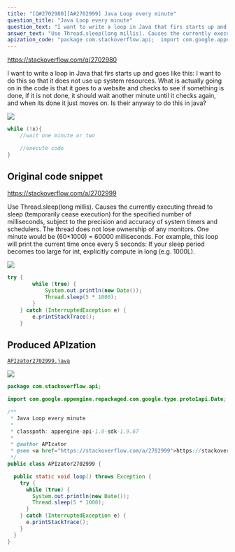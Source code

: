 ```yaml
---
title: "[Q#2702980][A#2702999] Java Loop every minute"
question_title: "Java Loop every minute"
question_text: "I want to write a loop in Java that firs starts up and goes like this: I want to do this so that it does not use up system resources.  What is actually going on in the code is that it goes to a website and checks to see if something is done, if it is not done, it should wait another minute until it checks again, and when its done it just moves on.  Is their anyway to do this in java?"
answer_text: "Use Thread.sleep(long millis). Causes the currently executing thread to sleep (temporarily cease execution) for the specified number of milliseconds, subject to the precision and accuracy of system timers and schedulers. The thread does not lose ownership of any monitors. One minute would be (60*1000) = 60000 milliseconds. For example, this loop will print the current time once every 5 seconds: If your sleep period becomes too large for int, explicitly compute in long (e.g. 1000L)."
apization_code: "package com.stackoverflow.api;  import com.google.appengine.repackaged.com.google.type.proto1api.Date;  /**  * Java Loop every minute  *  * classpath: appengine-api-1.0-sdk-1.9.67  *  * @author APIzator  * @see <a href=\"https://stackoverflow.com/a/2702999\">https://stackoverflow.com/a/2702999</a>  */ public class APIzator2702999 {    public static void loop() throws Exception {     try {       while (true) {         System.out.println(new Date());         Thread.sleep(5 * 1000);       }     } catch (InterruptedException e) {       e.printStackTrace();     }   } }"
---
```


https://stackoverflow.com/q/2702980

I want to write a loop in Java that firs starts up and goes like this:
I want to do this so that it does not use up system resources.  What is actually going on in the code is that it goes to a website and checks to see if something is done, if it is not done, it should wait another minute until it checks again, and when its done it just moves on.  Is their anyway to do this in java?


<div class="code-logo"><img src="/stackoverflow.png" /></div>

```java
while (!x){
    //wait one minute or two

    //execute code
}
```


## Original code snippet

https://stackoverflow.com/a/2702999

Use Thread.sleep(long millis).
Causes the currently executing thread to sleep (temporarily cease execution) for the specified number of milliseconds, subject to the precision and accuracy of system timers and schedulers. The thread does not lose ownership of any monitors.
One minute would be (60*1000) = 60000 milliseconds.
For example, this loop will print the current time once every 5 seconds:
If your sleep period becomes too large for int, explicitly compute in long (e.g. 1000L).

<div class="code-logo"><img src="/stackoverflow.png" /></div>

```java
try {
        while (true) {
            System.out.println(new Date());
            Thread.sleep(5 * 1000);
        }
    } catch (InterruptedException e) {
        e.printStackTrace();
    }
```

## Produced APIzation

[`APIzator2702999.java`](https://github.com/blind-papers/apization-temp-data/raw/main/search/APIzator2702999.java)

<div class="code-logo"><img src="/apizator.png" /></div>

```java
package com.stackoverflow.api;

import com.google.appengine.repackaged.com.google.type.proto1api.Date;

/**
 * Java Loop every minute
 *
 * classpath: appengine-api-1.0-sdk-1.9.67
 *
 * @author APIzator
 * @see <a href="https://stackoverflow.com/a/2702999">https://stackoverflow.com/a/2702999</a>
 */
public class APIzator2702999 {

  public static void loop() throws Exception {
    try {
      while (true) {
        System.out.println(new Date());
        Thread.sleep(5 * 1000);
      }
    } catch (InterruptedException e) {
      e.printStackTrace();
    }
  }
}

```